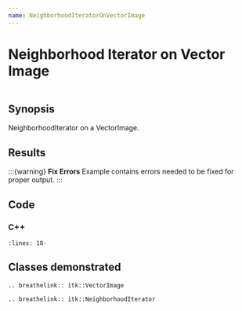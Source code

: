 ```yaml
---
name: NeighborhoodIteratorOnVectorImage
---
```


# Neighborhood Iterator on Vector Image

```{index} single: VectorImage single: NeighborhoodIterator
```

## Synopsis

NeighborhoodIterator on a VectorImage.

## Results

:::{warning}
**Fix Errors**
Example contains errors needed to be fixed for proper output.
:::

## Code

### C++

```{literalinclude} Code.cxx
:lines: 18-
```

## Classes demonstrated

```{eval-rst}
.. breathelink:: itk::VectorImage
```

```{eval-rst}
.. breathelink:: itk::NeighborhoodIterator
```
